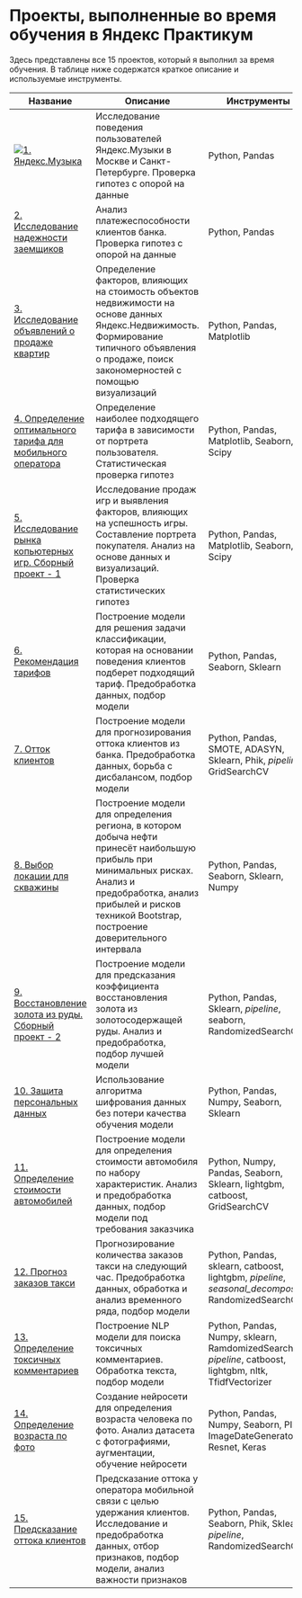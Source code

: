 # Проекты, выполненные во время обучения в Яндекс Практикум

Здесь представлены все 15 проектов, который я выполнил за время обучения. В таблице ниже содержатся краткое описание и используемые инструменты.



| **Название** | **Описание** | **Инструменты** |
|----------|----------|----------|
| ![](https://img2.freepng.ru/20180406/uze/kisspng-emoji-emoticon-fire-text-messaging-sms-frie-5ac82615963ee0.0679324115230663896154.jpg)[1. Яндекс.Музыка](https://github.com/killerninjaa/Yandex.Practicum/blob/main/Project%201.ipynb) | Исследование поведения пользователей Яндекс.Музыки в Москве и Санкт-Петербурге. Проверка гипотез с опорой на данные | Python, Pandas |
| [2. Исследование надежности заемщиков](https://github.com/killerninjaa/Yandex.Practicum/blob/main/Project%202.ipynb) | Анализ платежеспособности клиентов банка. Проверка гипотез с опорой на данные | Python, Pandas |
| [3. Исследование объявлений о продаже квартир](https://github.com/killerninjaa/Yandex.Practicum/blob/main/Project%203.ipynb) | Определение факторов, влияющих на стоимость объектов недвижимости на основе данных Яндекс.Недвижимость. Формирование типичного объявления о продаже, поиск закономерностей с помощью визуализаций| Python, Pandas, Matplotlib |
| [4. Определение оптимального тарифа для мобильного оператора](https://github.com/killerninjaa/Yandex.Practicum/blob/main/Project%204.ipynb) | Определение наиболее подходящего тарифа в зависимости от портрета пользователя. Статистическая проверка гипотез | Python, Pandas, Matplotlib, Seaborn, Scipy |
| [5. Исследование рынка копьютерных игр. Сборный проект - 1](https://github.com/killerninjaa/Yandex.Practicum/blob/main/Project%205.ipynb) | Исследование продаж игр и выявления факторов, влияющих на успешность игры. Составление портрета покупателя. Анализ на основе данных и визуализаций. Проверка статистических гипотез | Python, Pandas, Matplotlib, Seaborn, Scipy |
| [6. Рекомендация тарифов](https://github.com/killerninjaa/Yandex.Practicum/blob/main/Project%206.ipynb) | Построение модели для решения задачи классификации, которая на основании поведения клиентов подберет подходящий тариф. Предобработка данных, подбор модели | Python, Pandas, Seaborn, Sklearn |
| [7. Отток клиентов](https://github.com/killerninjaa/Yandex.Practicum/blob/main/Project%207.ipynb) | Построение модели для прогнозирования оттока клиентов из банка. Предобработка данных, борьба с дисбалансом, подбор модели | Python, Pandas, SMOTE, ADASYN, Sklearn, Phik, *pipeline*, GridSearchCV |
| [8. Выбор локации для скважины](https://github.com/killerninjaa/Yandex.Practicum/blob/main/Project%208.ipynb) | Построение модели для определения региона, в котором добыча нефти принесёт наибольшую прибыль при минимальных рисках. Анализ и предобработка, анализ прибылей и рисков техникой Bootstrap, построение доверительного интервала | Python, Pandas, Seaborn, Sklearn, Numpy |
| [9. Восстановление золота из руды. Сборный проект - 2](https://github.com/killerninjaa/Yandex.Practicum/blob/main/Project%209.ipynb) | Построение модели для предсказания коэффициента восстановления золота из золотосодержащей руды. Анализ и предобработка, подбор лучшей модели | Python, Pandas, Sklearn, *pipeline*, seaborn, RandomizedSearchCV |
| [10. Защита персональных данных](https://github.com/killerninjaa/Yandex.Practicum/blob/main/Project%2010.ipynb) | Использование алгоритма шифрования данных без потери качества обучения модели | Python, Pandas, Numpy, Seaborn, Sklearn |
| [11. Определение стоимости автомобилей](https://github.com/killerninjaa/Yandex.Practicum/blob/main/Project%2011.ipynb) | Построение модели для определения стоимости автомобиля по набору характеристик. Анализ и предобработка данных, подбор модели под требования заказчика | Python, Numpy, Pandas, Seaborn, Sklearn, lightgbm, catboost, GridSearchCV |
| [12. Прогноз заказов такси](https://github.com/killerninjaa/Yandex.Practicum/blob/main/Project%2012.ipynb) | Прогнозирование количества заказов такси на следующий час. Предобработка данных, обработка и анализ временного ряда, подбор модели | Python, Pandas, sklearn, catboost, lightgbm, *pipeline*, *seasonal_decompose*, RandomizedSearchCV |
| [13. Определение токсичных комментариев](https://github.com/killerninjaa/Yandex.Practicum/blob/main/Project%2013.ipynb) | Построение NLP модели для поиска токсичных комментариев. Обработка текста, подбор модели | Python, Pandas, Numpy, sklearn, RamdomizedSearchCV, *pipeline*, catboost, lightgbm, nltk, TfidfVectorizer |
| [14. Определение возраста по фото](https://github.com/killerninjaa/Yandex.Practicum/blob/main/Project%2014.ipynb) | Создание нейросети для определения возраста человека по фото. Анализ датасета с фотографиями, аугментации, обучение нейросети | Python, Pandas, Numpy, Seaborn, PIL, ImageDateGenerator, Resnet, Keras |
| [15. Предсказание оттока клиентов](https://github.com/killerninjaa/Yandex.Practicum/blob/main/Project%2015.ipynb) | Предсказание оттока у оператора мобильной связи с целью удержания клиентов. Исследование и предобработка данных, отбор признаков, подбор модели, анализ важности признаков  | Python, Pandas, Seaborn, Phik, Sklearn, *pipeline*, RandomizedSearchCV |
